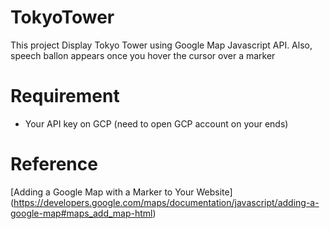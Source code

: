# TokyoTower 

This project Display Tokyo Tower using Google Map Javascript API. Also, speech ballon appears once you hover the cursor over a marker


# Requirement

* Your API key on GCP (need to open GCP account on your ends)


# Reference
[Adding a Google Map with a Marker to Your Website]
(https://developers.google.com/maps/documentation/javascript/adding-a-google-map#maps_add_map-html)
